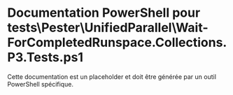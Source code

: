 # Documentation PowerShell pour tests\Pester\UnifiedParallel\Wait-ForCompletedRunspace.Collections.P3.Tests.ps1

Cette documentation est un placeholder et doit être générée par un outil PowerShell spécifique.
